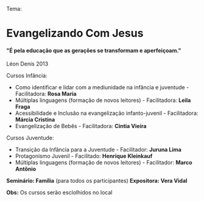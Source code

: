 Tema:
# Evangelizando Com Jesus
#### "É pela educação que as gerações se transformam e aperfeiçoam."
Léon Denis 2013

Cursos Infância:
- Como identificar e lidar com a mediunidade na infância e juventude - Facilitadora: **Rosa Maria**
- Múltiplas linguagens (formação de novos leitores) - Facilitadora: **Leila Fraga**
- Acessibilidade e Inclusão na evangelização infanto-juvenil - Facilitadora: **Márcia Cristina**
- Evangelização de Bebês - Facilitadora: **Cintia Vieira**

Cursos Juventude:
- Transição da Infância para a Juventude - Facilitador: **Juruna Lima**
- Protagonismo Juvenil - Facilitado: **Henrique Kleinkauf**
- Múltiplas linguagens (formação de novos leitores) - Facilitador: **Marco Antônio**

**Seminário: Família** (para todos os participantes)
**Expositora: Vera Vidal**

**Obs:** Os cursos serão esclolhidos no local

